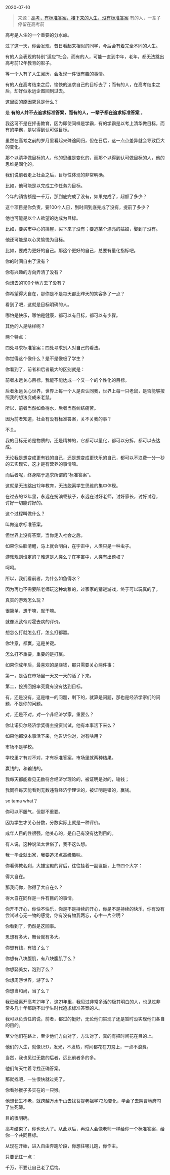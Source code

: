 2020-07-10

> 来源：[高考，有标准答案，接下来的人生，没有标准答案](http://mp.weixin.qq.com/s?__biz=MzU3NDc5Nzc0NQ==&mid=2247490365&idx=1&sn=9b197ee327b6b538a585c92648c5e16d&chksm=fd2db9e3ca5a30f54be5a9b60898f88ea97c9423347cf568f0c698fec4faf382027d9694894d&scene=27#wechat_redirect)
> 有的人，一辈子停留在高考前

高考是人生的一个重要的分水岭。

  

过了这一天，你会发现，昔日看起来相似的同学，今后会有着完全不同的人生。

  

有的人会表现的特别“适应”社会，而有的人，可能一直到中年，老年，都无法跳出高考前12年教育的影子。

  

等一个人有了人生阅历，会发现一件很有趣的事情。

  

有的人在高考结束之后，愉快的追求自己的目标去了；而有的人，在高考结束之后，却好似永远企图回到过去。

  

这里面的原因究竟是什么？

  

是 **有的人并不去追求标准答案，而有的人，一辈子都在追求标准答案** 。

  

我这可不是在抨击教育，因为即使同样是学霸，有的学霸是以考上清华做目标，而有的学霸，是以得到认可做目标。

  

虽然在高考之前的岁月里看起来殊途同归，但在日后，这一点点差异就会导致巨大的变化。

  

那个以清华做目标的人，他的思维是变化的，而那个以得到认可做目标的人，他的思维是固化的。

  

我们说前者走上社会之后，目标性体现的非常明确。

  

比如，他可能是以完成工作任务为目标。

  

今年的销售额是一千万，那到底完成了没有，如果完成了，超额了多少？

  

这个项目是你负责，要100个人日，到时间到底完成了没有，提前了多少？

  

他也可能是以个人欲望的达成为目标。

  

比如，要买市中心的排屋，买下来了没有；要追某个漂亮的姑娘，娶到了没有。

  

他还可能是以心灵愉悦为目标。

  

比如，要成为更好的自己。那这个更好的自己，总要有量化指标吧。

  

你的时间自由了没有？

你有兴趣的方向弄清了没有？

你想去的100个地方去了没有？

你希望得大自在，那你是不是每天都比昨天的笑容多了一点？

  

看到了吧，这就是目标明确的人。

  

哪怕是快乐，哪怕是健康，都可以有目标，都可以有步骤。

  

其他的人是啥样呢？

  

两个特点：

  

四处寻求标准答案；四处寻求别人对自己的看法。

  

你觉得这个像什么？是不是像极了学生？

  

你看到了，前者和后者最大的区别就是：

  

前者永远关心目标，我能不能达成一个又一个的个性化的目标。

后者永远关心世界，世界上每一个人是否认同我，世界上每一只老鼠，是否能够按照我的想法变成米老鼠。

  

所以，前者当然如鱼得水，后者当然纠结痛苦。

  

因为前者知道，社会有没有标准答案，关不关我的事？

  

不关。

  

我的目标无论是物质的，还是精神的，它都可以量化，都可以分拆，都可以去达成。

  

无论我是想变成更有钱的自己，还是想变成更快乐的自己，都可以不浪费一分一秒的去实现它，这才是有营养的事情嘛。

  

而后者呢，终身陷于追求所谓的“标准答案”。

  

这就是无法跳出12年教育，无法脱离学生思维的集中体现。

  

在过去的12年里，永远在扮演乖孩子，永远在讨好老师，讨好家长，讨好试卷，讨好一切能讨好的。

  

这个过程叫做什么？

  

叫做追求标准答案。

  

但世界上没有答案，当你走入社会之后。

  

如果你头脑清醒，马上就会明白，在宇宙中，人类只是一种虫子。

  

游戏规则谁定的？难道是人类么？在宇宙中，人类有出题权？

  

呵呵。

  

所以，我们看前者，为什么如鱼得水？  

  

因为再也不需要陪老师玩这种幼稚的，过家家的猜谜游戏，终于可以玩真的了。

  

真实的游戏怎么玩？

  

很简单，想干嘛，就干嘛。

  

就像汉武帝对霍去病的评价。

  

想怎么打就怎么打，怎么打都赢。

  

你注意，都赢，这是关键。

  

怎么打不重要，重要的是打赢。

  

如果你成年后，最喜欢的是赚钱，那只需要关心两件事：

  

第一，是否在市场里一天又一天的活了下来。  

第二，投资回报率究竟有没有达到目标。

  

有，还是没有，这是唯一的问题，剩下的，就算是问题，那也是经济学家们的问题，不是你的问题。

  

对，还是不对，对一个非经济学家，重要么？

  

你让诺贝尔经济学奖得主投资试试，他有本事活下来么？

  

如果他都没本事活下来，他告诉你对，对有啥用？

  

市场不是学校。

  

学校里才有对不对，才有标准答案，市场里就两种结果。

  

赢钱的，和输钱的。

  

我每天都能看见无数符合经济学理论的，被证明是对的，输钱；

我同样每天能看到无数违背经济学理论的，被证明是错的，赢钱。

  

so tama what？

  

你可以不服气，但那不重要。

  

因为学生才关心分数，分数实际上就是一种评价。

  

成年人目的性很强，他关心的，是自己有没有达到目的。

  

有人说，这种说法太世俗了，我不这么想。

  

我一毕业就出家，我要追求点高级趣味。

  

你看佛教名刹，大雄宝殿的背后，往往挂着一副匾额，上书四个大字：

  

得大自在。

  

那我问你，你得了大自在么？

  

得大自在同样是一件有目的的事情。

  

你开不开心，你快不快乐，你是不是持续的开心，你是不是持续的快乐，你有没有尝试过心无一物的感觉，你有没有物我两忘，心中一片空明？

  

你看到了，仍然是这回事。  

  

思想有多大，舞台就有多大。

  

你想有钱，有钱了么？  

你想有八块腹肌，有八块腹肌了么？

你想娶美女，泡到了么？

你想周游世界，游了么？

你想当和尚，当了么？

  

我已经离开高考21年了，这21年里，我见过非常多活的极其明白的人，也见过非常多几十年都跳不出学生时代追求标准答案的人。

  

我可以负责任的说，前者，都过的挺好，无论他们实现了还是暂时没实现他们各自的目的。

  

至少他们在路上，至少他们方向对了，方法对了，真的有把时间花在目的上。

  

他们的人生，就像LED，发光，不发热，时间都花在刀刃上，一点不浪费。

  

当然，我也见过无数的后者，远比前者多的多。

  

他们每天忙着寻找正确答案。

  

那就找吧，一生很快就过完了。

  

你看孙猴子多实在的一只猴。

  

他想长生不老，就跨越万水千山去找菩提老祖学72般变化，学会了去阴曹地府勾了生死簿。

  

目的很明确。

  

高考结束了，你也长大了。从此以后，再没人会像老师一样给你一个标准答案，给你一个共同目标。

  

从现在开始，进入自由奔跑阶段，你想往哪儿跑，你作主。

  

只要记住一点：

  

千万，不要让自己老了后悔。

